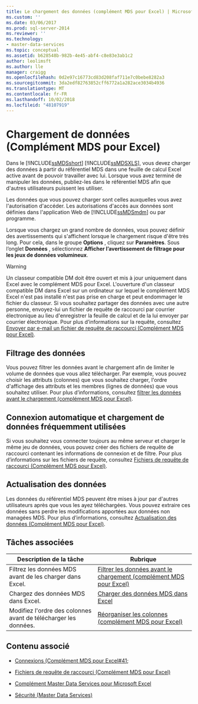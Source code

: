 ```yaml
---
title: Le chargement des données (complément MDS pour Excel) | Microsoft Docs
ms.custom: ''
ms.date: 03/06/2017
ms.prod: sql-server-2014
ms.reviewer: ''
ms.technology:
- master-data-services
ms.topic: conceptual
ms.assetid: b628548b-982b-4e45-abf4-c8e83e3ab1c2
author: leolimsft
ms.author: lle
manager: craigg
ms.openlocfilehash: 0d2e97c16773cd83d208faf711e7c0bebe8282a3
ms.sourcegitcommit: 3da2edf82763852cff6772a1a282ace3034b4936
ms.translationtype: MT
ms.contentlocale: fr-FR
ms.lasthandoff: 10/02/2018
ms.locfileid: "48107919"
---
```

# <a name="loading-data-mds-add-in-for-excel"></a>Chargement de données (Complément MDS pour Excel)
  Dans le [!INCLUDE[ssMDSshort](../../includes/ssmdsshort-md.md)] [!INCLUDE[ssMDSXLS](../../includes/ssmdsxls-md.md)], vous devez charger des données à partir du référentiel MDS dans une feuille de calcul Excel active avant de pouvoir travailler avec lui. Lorsque vous avez terminé de manipuler les données, publiez-les dans le référentiel MDS afin que d'autres utilisateurs puissent les utiliser.  
  
 Les données que vous pouvez charger sont celles auxquelles vous avez l'autorisation d'accéder. Les autorisations d'accès aux données sont définies dans l'application Web de [!INCLUDE[ssMDSmdm](../../includes/ssmdsmdm-md.md)] ou par programme.  
  
 Lorsque vous chargez un grand nombre de données, vous pouvez définir des avertissements qui s'affichent lorsque le chargement risque d'être très long. Pour cela, dans le groupe **Options** , cliquez sur **Paramètres**. Sous l’onglet **Données** , sélectionnez **Afficher l’avertissement de filtrage pour les jeux de données volumineux**.  
  
> [!WARNING]  
>  Un classeur compatible DM doit être ouvert et mis à jour uniquement dans Excel avec le complément MDS pour Excel. L'ouverture d'un classeur compatible DM dans Excel sur un ordinateur sur lequel le complément MDS Excel n'est pas installé n'est pas prise en charge et peut endommager le fichier du classeur. Si vous souhaitez partager des données avec une autre personne, envoyez-lui un fichier de requête de raccourci par courrier électronique au lieu d'enregistrer la feuille de calcul et de la lui envoyer par courrier électronique. Pour plus d’informations sur la requête, consultez [Envoyer par e-mail un fichier de requête de raccourci &#40;Complément MDS pour Excel&#41;](email-a-shortcut-query-file-mds-add-in-for-excel.md).  
  
## <a name="filtering-data"></a>Filtrage des données  
 Vous pouvez filtrer les données avant le chargement afin de limiter le volume de données que vous allez télécharger. Par exemple, vous pouvez choisir les attributs (colonnes) que vous souhaitez charger, l'ordre d'affichage des attributs et les membres (lignes de données) que vous souhaitez utiliser. Pour plus d’informations, consultez [filtrer les données avant le chargement &#40;complément MDS pour Excel&#41;](filter-data-before-exporting-mds-add-in-for-excel.md).  
  
## <a name="connect-automatically-and-load-frequently-used-data"></a>Connexion automatique et chargement de données fréquemment utilisées  
 Si vous souhaitez vous connecter toujours au même serveur et charger le même jeu de données, vous pouvez créer des fichiers de requête de raccourci contenant les informations de connexion et de filtre. Pour plus d’informations sur les fichiers de requête, consultez [Fichiers de requête de raccourci &#40;Complément MDS pour Excel&#41;](shortcut-query-files-mds-add-in-for-excel.md).  
  
## <a name="refreshing-data"></a>Actualisation des données  
 Les données du référentiel MDS peuvent être mises à jour par d'autres utilisateurs après que vous les ayez téléchargées. Vous pouvez extraire ces données sans perdre les modifications apportées aux données non managées MDS. Pour plus d’informations, consultez [Actualisation des données &#40;Complément MDS pour Excel&#41;](refreshing-data-mds-add-in-for-excel.md).  
  
## <a name="related-tasks"></a>Tâches associées  
  
|Description de la tâche|Rubrique|  
|----------------------|-----------|  
|Filtrez les données MDS avant de les charger dans Excel.|[Filtrer les données avant le chargement &#40;complément MDS pour Excel&#41;](filter-data-before-exporting-mds-add-in-for-excel.md)|  
|Chargez des données MDS dans Excel.|[Charger des données MDS dans Excel](export-data-to-excel-from-master-data-services.md)|  
|Modifiez l'ordre des colonnes avant de télécharger les données.|[Réorganiser les colonnes &#40;complément MDS pour Excel&#41;](reorder-columns-mds-add-in-for-excel.md)|  
  
## <a name="related-content"></a>Contenu associé  
  
-   [Connexions &#40;Complément MDS pour Excel#41;](connections-mds-add-in-for-excel.md)  
  
-   [Fichiers de requête de raccourci &#40;Complément MDS pour Excel&#41;](shortcut-query-files-mds-add-in-for-excel.md)  
  
-   [Complément Master Data Services pour Microsoft Excel](master-data-services-add-in-for-microsoft-excel.md)  
  
-   [Sécurité &#40;Master Data Services&#41;](../security-master-data-services.md)  
  
  
